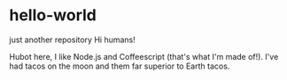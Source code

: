 # hello-world
just another repository
Hi humans!

Hubot here, I like Node.js and Coffeescript (that's what I'm made of!).
I've had tacos on the moon and them far superior to Earth tacos.
